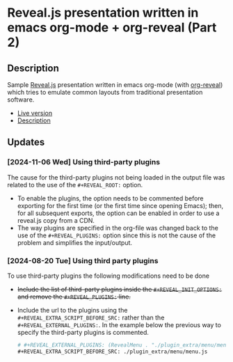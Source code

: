 # Reveal.js presentation written in emacs org-mode + org-reveal (Part 2)


## Description

Sample [Reveal.js](https://revealjs.com/) presentation written in emacs org-mode (with [org-reveal](https://github.com/yjwen/org-reveal/)) which tries to emulate common layouts from traditional presentation software.

-   [Live version](https://ssl-bio.github.io/Reveal.js-demo2)
-   [Description](https://ssl-blog.netlify.app/posts/reveal-js-demo2/)


## Updates


### <span class="timestamp-wrapper"><span class="timestamp">[2024-11-06 Wed] </span></span> Using third-party plugins

The cause for the third-party plugins not being loaded in the output file was related to the use of the `#+REVEAL_ROOT:` option.

-   To enable the plugins, the option needs to be commented before exporting for the first time (or the first time since opening Emacs); then, for all subsequent exports, the option can be enabled in order to use a reveal.js copy from a CDN.
-   The way plugins are specified in the org-file was changed back to the use of the `#+REVEAL_PLUGINS:` option since this is not the cause of the problem and simplifies the input/output.


### <span class="timestamp-wrapper"><span class="timestamp">[2024-08-20 Tue] </span></span> Using third party plugins

To use third-party plugins the following modifications need to be done

-   ~~Include the list of third-party plugins inside the `#+REVEAL_INIT_OPTIONS:` and remove the `#+REVEAL_PLUGINS:` line.~~
-   Include the url to the plugins using the `#+REVEAL_EXTRA_SCRIPT_BEFORE_SRC:` rather than the `#+REVEAL_EXTERNAL_PLUGINS:`. In the example below the previous way to specify the third-party plugins is commented.
    
    ```org
    # #+REVEAL_EXTERNAL_PLUGINS: (RevealMenu . "./plugin_extra/menu/menu.js")
    #+REVEAL_EXTRA_SCRIPT_BEFORE_SRC: ./plugin_extra/menu/menu.js 
    ```
